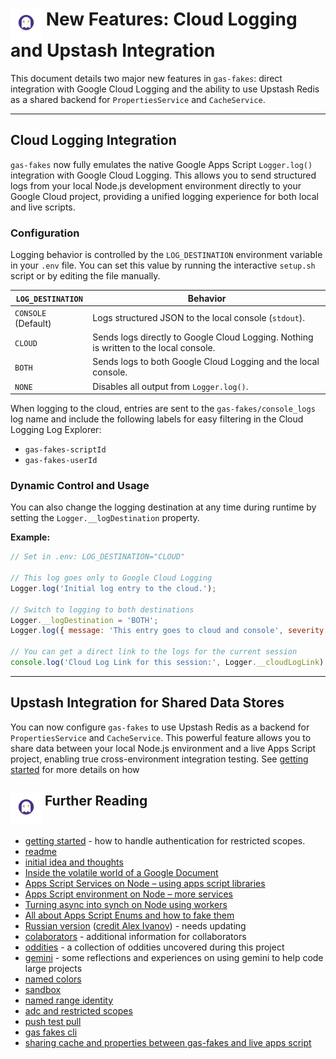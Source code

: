 # <img src="./logo.png" alt="gas-fakes logo" width="50" align="top"> New Features: Cloud Logging and Upstash Integration

This document details two major new features in `gas-fakes`: direct integration with Google Cloud Logging and the ability to use Upstash Redis as a shared backend for `PropertiesService` and `CacheService`.

---

## Cloud Logging Integration

`gas-fakes` now fully emulates the native Google Apps Script `Logger.log()` integration with Google Cloud Logging. This allows you to send structured logs from your local Node.js development environment directly to your Google Cloud project, providing a unified logging experience for both local and live scripts.

### Configuration

Logging behavior is controlled by the `LOG_DESTINATION` environment variable in your `.env` file. You can set this value by running the interactive `setup.sh` script or by editing the file manually.

| `LOG_DESTINATION`   | Behavior                                                                                             |
| ------------------- | ---------------------------------------------------------------------------------------------------- |
| `CONSOLE` (Default) | Logs structured JSON to the local console (`stdout`).                                                  |
| `CLOUD`             | Sends logs directly to Google Cloud Logging. Nothing is written to the local console.                |
| `BOTH`              | Sends logs to both Google Cloud Logging and the local console.                                       |
| `NONE`              | Disables all output from `Logger.log()`.                                                             |

When logging to the cloud, entries are sent to the `gas-fakes/console_logs` log name and include the following labels for easy filtering in the Cloud Logging Log Explorer:
- `gas-fakes-scriptId`
- `gas-fakes-userId`

### Dynamic Control and Usage

You can also change the logging destination at any time during runtime by setting the `Logger.__logDestination` property.

**Example:**

```javascript
// Set in .env: LOG_DESTINATION="CLOUD"

// This log goes only to Google Cloud Logging
Logger.log('Initial log entry to the cloud.');

// Switch to logging to both destinations
Logger.__logDestination = 'BOTH';
Logger.log({ message: 'This entry goes to cloud and console', severity: 'WARNING' });

// You can get a direct link to the logs for the current session
console.log('Cloud Log Link for this session:', Logger.__cloudLogLink);
```

---

## Upstash Integration for Shared Data Stores

You can now configure `gas-fakes` to use Upstash Redis as a backend for `PropertiesService` and `CacheService`. This powerful feature allows you to share data between your local Node.js environment and a live Apps Script project, enabling true cross-environment integration testing. See [getting started](GETTING_STARTED.md) for more details on how


## <img src="./logo.png" alt="gas-fakes logo" width="50" align="top">  Further Reading

- [getting started](GETTING_STARTED.md) - how to handle authentication for restricted scopes.
- [readme](README.md)
- [initial idea and thoughts](https://ramblings.mcpher.com/a-proof-of-concept-implementation-of-apps-script-environment-on-node/)
- [Inside the volatile world of a Google Document](https://ramblings.mcpher.com/inside-the-volatile-world-of-a-google-document/)
- [Apps Script Services on Node – using apps script libraries](https://ramblings.mcpher.com/apps-script-services-on-node-using-apps-script-libraries/)
- [Apps Script environment on Node – more services](https://ramblings.mcpher.com/apps-script-environment-on-node-more-services/)
- [Turning async into synch on Node using workers](https://ramblings.mcpher.com/turning-async-into-synch-on-node-using-workers/)
- [All about Apps Script Enums and how to fake them](https://ramblings.mcpher.com/all-about-apps-script-enums-and-how-to-fake-them/)
- [Russian version](README.RU.md) ([credit Alex Ivanov](https://github.com/oshliaer)) - needs updating
- [colaborators](collaborators.md) - additional information for collaborators
- [oddities](oddities.md) - a collection of oddities uncovered during this project
- [gemini](gemini.md) - some reflections and experiences on using gemini to help code large projects
- [named colors](named-colors.md)
- [sandbox](sandbox.md)
- [named range identity](named-range-identity.md)
- [adc and restricted scopes](https://ramblings.mcpher.com/how-to-allow-access-to-sensitive-scopes-with-application-default-credentials/)
- [push test pull](pull-test-push.md)
- [gas fakes cli](gas-fakes-cli.md)
- [sharing cache and properties between gas-fakes and live apps script](https://ramblings.mcpher.com/sharing-cache-and-properties-between-gas-fakes-and-live-apps-script/)